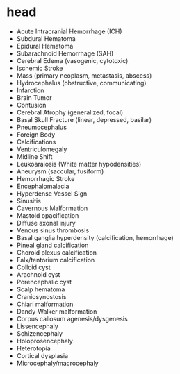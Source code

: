 # head

- Acute Intracranial Hemorrhage (ICH)
- Subdural Hematoma
- Epidural Hematoma
- Subarachnoid Hemorrhage (SAH)
- Cerebral Edema (vasogenic, cytotoxic)
- Ischemic Stroke
- Mass (primary neoplasm, metastasis, abscess)
- Hydrocephalus (obstructive, communicating)
- Infarction
- Brain Tumor
- Contusion
- Cerebral Atrophy (generalized, focal)
- Basal Skull Fracture (linear, depressed, basilar)
- Pneumocephalus
- Foreign Body
- Calcifications
- Ventriculomegaly
- Midline Shift
- Leukoaraiosis (White matter hypodensities)
- Aneurysm (saccular, fusiform)
- Hemorrhagic Stroke
- Encephalomalacia
- Hyperdense Vessel Sign
- Sinusitis
- Cavernous Malformation
- Mastoid opacification
- Diffuse axonal injury
- Venous sinus thrombosis
- Basal ganglia hyperdensity (calcification, hemorrhage)
- Pineal gland calcification
- Choroid plexus calcification
- Falx/tentorium calcification
- Colloid cyst
- Arachnoid cyst
- Porencephalic cyst
- Scalp hematoma
- Craniosynostosis
- Chiari malformation
- Dandy-Walker malformation
- Corpus callosum agenesis/dysgenesis
- Lissencephaly
- Schizencephaly
- Holoprosencephaly
- Heterotopia
- Cortical dysplasia
- Microcephaly/macrocephaly
